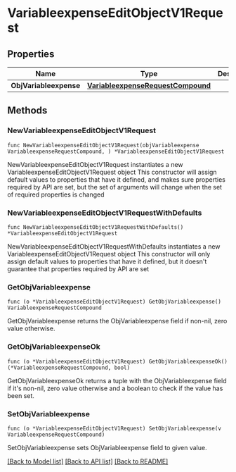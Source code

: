 # VariableexpenseEditObjectV1Request

## Properties

Name | Type | Description | Notes
------------ | ------------- | ------------- | -------------
**ObjVariableexpense** | [**VariableexpenseRequestCompound**](VariableexpenseRequestCompound.md) |  | 

## Methods

### NewVariableexpenseEditObjectV1Request

`func NewVariableexpenseEditObjectV1Request(objVariableexpense VariableexpenseRequestCompound, ) *VariableexpenseEditObjectV1Request`

NewVariableexpenseEditObjectV1Request instantiates a new VariableexpenseEditObjectV1Request object
This constructor will assign default values to properties that have it defined,
and makes sure properties required by API are set, but the set of arguments
will change when the set of required properties is changed

### NewVariableexpenseEditObjectV1RequestWithDefaults

`func NewVariableexpenseEditObjectV1RequestWithDefaults() *VariableexpenseEditObjectV1Request`

NewVariableexpenseEditObjectV1RequestWithDefaults instantiates a new VariableexpenseEditObjectV1Request object
This constructor will only assign default values to properties that have it defined,
but it doesn't guarantee that properties required by API are set

### GetObjVariableexpense

`func (o *VariableexpenseEditObjectV1Request) GetObjVariableexpense() VariableexpenseRequestCompound`

GetObjVariableexpense returns the ObjVariableexpense field if non-nil, zero value otherwise.

### GetObjVariableexpenseOk

`func (o *VariableexpenseEditObjectV1Request) GetObjVariableexpenseOk() (*VariableexpenseRequestCompound, bool)`

GetObjVariableexpenseOk returns a tuple with the ObjVariableexpense field if it's non-nil, zero value otherwise
and a boolean to check if the value has been set.

### SetObjVariableexpense

`func (o *VariableexpenseEditObjectV1Request) SetObjVariableexpense(v VariableexpenseRequestCompound)`

SetObjVariableexpense sets ObjVariableexpense field to given value.



[[Back to Model list]](../README.md#documentation-for-models) [[Back to API list]](../README.md#documentation-for-api-endpoints) [[Back to README]](../README.md)


